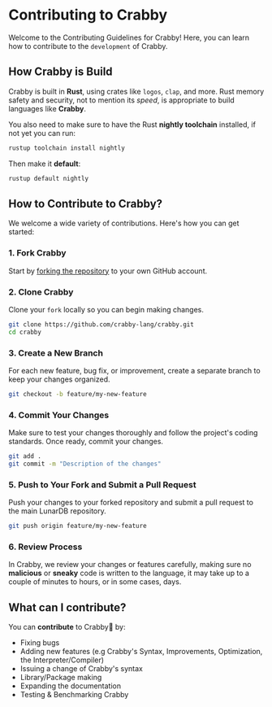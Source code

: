 # Contributing to Crabby

Welcome to the Contributing Guidelines for Crabby!
Here, you can learn how to contribute to the `development` of Crabby.

## How Crabby is Build

Crabby is built in **Rust**, using crates like `logos`, `clap`, and more. Rust memory safety and
security, not to mention its *speed*, is appropriate to build languages like **Crabby**.

You also need to make sure to have the Rust **nightly toolchain** installed, if not yet you can run:

```bash
rustup toolchain install nightly
```

Then make it **default**:

```bash
rustup default nightly
```

## How to Contribute to Crabby?

We welcome a wide variety of contributions. Here's how you can get started:

### 1. Fork Crabby

Start by [forking the repository](https://github.com/crabby-lang/crabby/fork) to your own GitHub account.

### 2. Clone Crabby

Clone your `fork` locally so you can begin making changes.

```bash
git clone https://github.com/crabby-lang/crabby.git
cd crabby
```

### 3. Create a New Branch

For each new feature, bug fix, or improvement, create a separate branch to keep your changes organized.

```bash
git checkout -b feature/my-new-feature
```

### 4. Commit Your Changes

Make sure to test your changes thoroughly and follow the project's coding standards. Once ready, commit your changes.

```bash
git add .
git commit -m "Description of the changes"
```

### 5. Push to Your Fork and Submit a Pull Request

Push your changes to your forked repository and submit a pull request to the main LunarDB repository.

```bash
git push origin feature/my-new-feature
```

### 6. Review Process

In Crabby, we review your changes or features carefully, making sure no **malicious** or **sneaky**
code is written to the language, it may take up to a couple of minutes to hours, or in some cases, days.

## What can I contribute?

You can **contribute** to Crabby🦀 by:

- Fixing bugs
- Adding new features (e.g Crabby's Syntax, Improvements, Optimization, the Interpreter/Compiler)
- Issuing a change of Crabby's syntax
- Library/Package making
- Expanding the documentation
- Testing & Benchmarking Crabby
